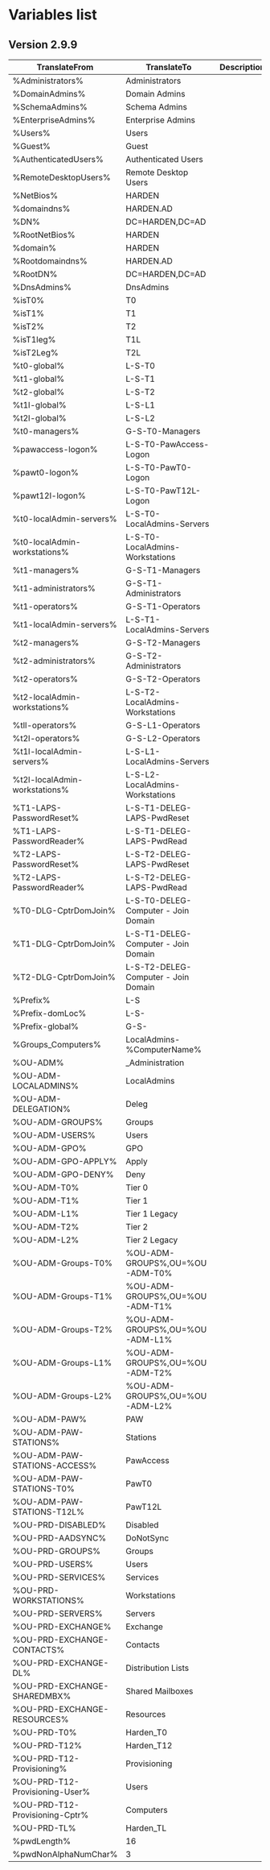 # Variables list  
## Version 2.9.9  
  
TranslateFrom | TranslateTo | Description
---|---|---
%Administrators%|Administrators|
%DomainAdmins%|Domain Admins|
%SchemaAdmins%|Schema Admins|
%EnterpriseAdmins%|Enterprise Admins|
%Users%|Users|
%Guest%|Guest|
%AuthenticatedUsers%|Authenticated Users|
%RemoteDesktopUsers%|Remote Desktop Users|
%NetBios%|HARDEN|
%domaindns%|HARDEN.AD|
%DN%|DC=HARDEN,DC=AD|
%RootNetBios%|HARDEN|
%domain%|HARDEN|
%Rootdomaindns%|HARDEN.AD|
%RootDN%|DC=HARDEN,DC=AD|
%DnsAdmins%|DnsAdmins|
%isT0%|T0|
%isT1%|T1|
%isT2%|T2|
%isT1leg%|T1L|
%isT2Leg%|T2L|
%t0-global%|L-S-T0|
%t1-global%|L-S-T1|
%t2-global%|L-S-T2|
%t1l-global%|L-S-L1|
%t2l-global%|L-S-L2|
%t0-managers%|G-S-T0-Managers|
%pawaccess-logon%|L-S-T0-PawAccess-Logon|
%pawt0-logon%|L-S-T0-PawT0-Logon|
%pawt12l-logon%|L-S-T0-PawT12L-Logon|
%t0-localAdmin-servers%|L-S-T0-LocalAdmins-Servers|
%t0-localAdmin-workstations%|L-S-T0-LocalAdmins-Workstations|
%t1-managers%|G-S-T1-Managers|
%t1-administrators%|G-S-T1-Administrators|
%t1-operators%|G-S-T1-Operators|
%t1-localAdmin-servers%|L-S-T1-LocalAdmins-Servers|
%t2-managers%|G-S-T2-Managers|
%t2-administrators%|G-S-T2-Administrators|
%t2-operators%|G-S-T2-Operators|
%t2-localAdmin-workstations%|L-S-T2-LocalAdmins-Workstations|
%tll-operators%|G-S-L1-Operators|
%t2l-operators%|G-S-L2-Operators|
%t1l-localAdmin-servers%|L-S-L1-LocalAdmins-Servers|
%t2l-localAdmin-workstations%|L-S-L2-LocalAdmins-Workstations|
%T1-LAPS-PasswordReset%|L-S-T1-DELEG-LAPS-PwdReset|
%T1-LAPS-PasswordReader%|L-S-T1-DELEG-LAPS-PwdRead|
%T2-LAPS-PasswordReset%|L-S-T2-DELEG-LAPS-PwdReset|
%T2-LAPS-PasswordReader%|L-S-T2-DELEG-LAPS-PwdRead|
%T0-DLG-CptrDomJoin%|L-S-T0-DELEG-Computer - Join Domain|
%T1-DLG-CptrDomJoin%|L-S-T1-DELEG-Computer - Join Domain|
%T2-DLG-CptrDomJoin%|L-S-T2-DELEG-Computer - Join Domain|
%Prefix%|L-S|
%Prefix-domLoc%|L-S-|
%Prefix-global%|G-S-|
%Groups_Computers%|LocalAdmins-%ComputerName%|
%OU-ADM%|_Administration|
%OU-ADM-LOCALADMINS%|LocalAdmins|
%OU-ADM-DELEGATION%|Deleg|
%OU-ADM-GROUPS%|Groups|
%OU-ADM-USERS%|Users|
%OU-ADM-GPO%|GPO|
%OU-ADM-GPO-APPLY%|Apply|
%OU-ADM-GPO-DENY%|Deny|
%OU-ADM-T0%|Tier 0|
%OU-ADM-T1%|Tier 1|
%OU-ADM-L1%|Tier 1 Legacy|
%OU-ADM-T2%|Tier 2|
%OU-ADM-L2%|Tier 2 Legacy|
%OU-ADM-Groups-T0%|%OU-ADM-GROUPS%,OU=%OU-ADM-T0%|
%OU-ADM-Groups-T1%|%OU-ADM-GROUPS%,OU=%OU-ADM-T1%|
%OU-ADM-Groups-T2%|%OU-ADM-GROUPS%,OU=%OU-ADM-L1%|
%OU-ADM-Groups-L1%|%OU-ADM-GROUPS%,OU=%OU-ADM-T2%|
%OU-ADM-Groups-L2%|%OU-ADM-GROUPS%,OU=%OU-ADM-L2%|
%OU-ADM-PAW%|PAW|
%OU-ADM-PAW-STATIONS%|Stations|
%OU-ADM-PAW-STATIONS-ACCESS%|PawAccess|
%OU-ADM-PAW-STATIONS-T0%|PawT0|
%OU-ADM-PAW-STATIONS-T12L%|PawT12L|
%OU-PRD-DISABLED%|Disabled|
%OU-PRD-AADSYNC%|DoNotSync|
%OU-PRD-GROUPS%|Groups|
%OU-PRD-USERS%|Users|
%OU-PRD-SERVICES%|Services|
%OU-PRD-WORKSTATIONS%|Workstations|
%OU-PRD-SERVERS%|Servers|
%OU-PRD-EXCHANGE%|Exchange|
%OU-PRD-EXCHANGE-CONTACTS%|Contacts|
%OU-PRD-EXCHANGE-DL%|Distribution Lists|
%OU-PRD-EXCHANGE-SHAREDMBX%|Shared Mailboxes|
%OU-PRD-EXCHANGE-RESOURCES%|Resources|
%OU-PRD-T0%|Harden_T0|
%OU-PRD-T12%|Harden_T12|
%OU-PRD-T12-Provisioning%|Provisioning|
%OU-PRD-T12-Provisioning-User%|Users|
%OU-PRD-T12-Provisioning-Cptr%|Computers|
%OU-PRD-TL%|Harden_TL|
%pwdLength%|16|
%pwdNonAlphaNumChar%|3|